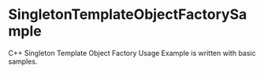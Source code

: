 # SingletonTemplateObjectFactorySample

C++ Singleton Template Object Factory Usage Example is written with basic samples.